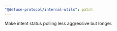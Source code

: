 ```yaml
---
"@defuse-protocol/internal-utils": patch
---
```


Make intent status polling less aggressive but longer.
